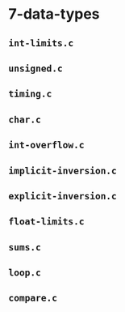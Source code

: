 # 7-data-types

## `int-limits.c`

## `unsigned.c`

## `timing.c`

## `char.c`

## `int-overflow.c`

## `implicit-inversion.c`

## `explicit-inversion.c`

## `float-limits.c`

## `sums.c`

## `loop.c`

## `compare.c`